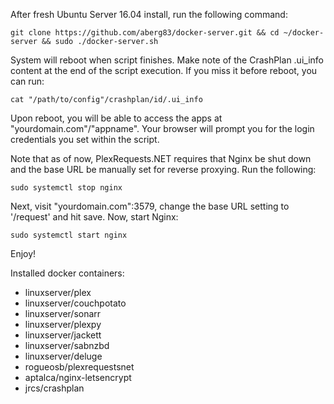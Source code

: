 After fresh Ubuntu Server 16.04 install, run the following command:

```
git clone https://github.com/aberg83/docker-server.git && cd ~/docker-server && sudo ./docker-server.sh
```

System will reboot when script finishes. Make note of the CrashPlan .ui_info content at the end of the script execution. If you miss it before reboot, you can run:

```
cat "/path/to/config"/crashplan/id/.ui_info
```

Upon reboot, you will be able to access the apps at "yourdomain.com"/"appname". Your browser will prompt you for the login credentials you set within the script.

Note that as of now, PlexRequests.NET requires that Nginx be shut down and the base URL be manually set for reverse proxying. Run the following:

```
sudo systemctl stop nginx
```
Next, visit "yourdomain.com":3579, change the base URL setting to '/request' and hit save. Now, start Nginx:

```
sudo systemctl start nginx
```

Enjoy!

Installed docker containers:
- linuxserver/plex
- linuxserver/couchpotato
- linuxserver/sonarr
- linuxserver/plexpy
- linuxserver/jackett
- linuxserver/sabnzbd
- linuxserver/deluge
- rogueosb/plexrequestsnet
- aptalca/nginx-letsencrypt
- jrcs/crashplan
